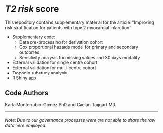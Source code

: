 # *T2 risk* score

This repository contains supplementary material for the article: "Improving risk stratification for patients with type 2 myocardial infarction"

- Supplementary code: 
  - Data pre-processing for derivation cohort 
  - Cox proportional hazards model for primary and secondary outcomes
  - Sensitivity analysis for missing values and 30 days mortality
- External validation for single centre cohort
- External validation for multi-centre cohort
- Troponin substudy analysis
- R Shiny app


## Code Authors
   Karla Monterrubio-Gómez PhD and Caelan Taggart MD.


----





###### _Note: Due to our governance processes were are not able to share the raw data here employed._



